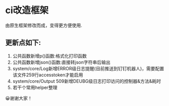 # ci改造框架


由原生框架修改而成，变得更方便使用.

## 更新点如下:

1. 公共函数新增p()函数:格式化打印函数
2. 公共函数新增json()函数:直接转json字符串后输出
3. system/core/Log新增ERROR级日志提醒(目前推送到钉钉机器人)，需要配置该文件259行accesstoken才能启用
4. system/core/Output 509新增DEUBG级日志打印访问的控制器&方法&耗时
5. 若干个常用helper整理

😀谢谢大家！